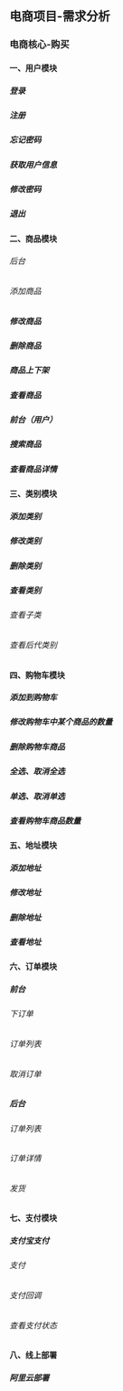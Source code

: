## 电商项目-需求分析
### 电商核心-购买
#### 一、用户模块
 ##### 登录
 ##### 注册
 ##### 忘记密码
 ##### 获取用户信息
 ##### 修改密码
 ##### 退出
#### 二、商品模块
 ###### 后台
 ###### 添加商品
 ##### 修改商品
 ##### 删除商品
 ##### 商品上下架
 ##### 查看商品
 ##### 前台（用户）
  ##### 搜索商品
  ##### 查看商品详情
#### 三、类别模块
 ##### 添加类别
 ##### 修改类别
 ##### 删除类别
 ##### 查看类别
  ###### 查看子类
  ###### 查看后代类别
#### 四、购物车模块
 ##### 添加到购物车
 ##### 修改购物车中某个商品的数量
 ##### 删除购物车商品
 ##### 全选、取消全选
 ##### 单选、取消单选
 ##### 查看购物车商品数量
#### 五、地址模块
 ##### 添加地址
 ##### 修改地址
 ##### 删除地址
 ##### 查看地址
#### 六、订单模块
 ##### 前台
  ###### 下订单
  ###### 订单列表
  ###### 取消订单
 ##### 后台
  ###### 订单列表
  ###### 订单详情
  ###### 发货
#### 七、支付模块
 ##### 支付宝支付
  ###### 支付
  ###### 支付回调
  ###### 查看支付状态
#### 八、线上部署
##### 阿里云部署